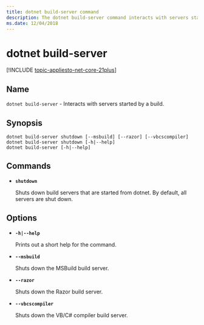 ```yaml
---
title: dotnet build-server command
description: The dotnet build-server command interacts with servers started by a build.
ms.date: 12/04/2018
---
```

# dotnet build-server

[!INCLUDE [topic-appliesto-net-core-21plus](../../../includes/topic-appliesto-net-core-21plus.md)]

## Name

`dotnet build-server` - Interacts with servers started by a build.

## Synopsis

```
dotnet build-server shutdown [--msbuild] [--razor] [--vbcscompiler]
dotnet build-server shutdown [-h|--help]
dotnet build-server [-h|--help]
```

## Commands

* **`shutdown`**

  Shuts down build servers that are started from dotnet. By default, all servers are shut down.

## Options

* **`-h|--help`**

  Prints out a short help for the command.

* **`--msbuild`**

  Shuts down the MSBuild build server.

* **`--razor`**

  Shuts down the Razor build server.

* **`--vbcscompiler`**

  Shuts down the VB/C# compiler build server.